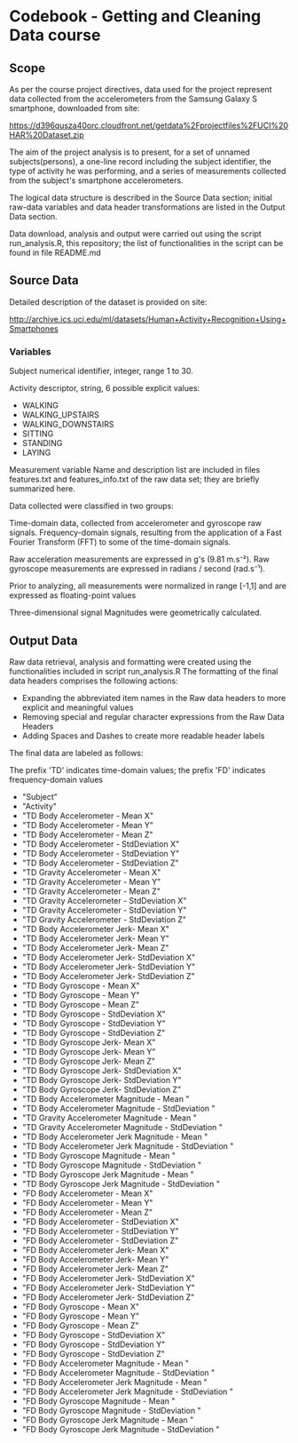 # Codebook - Getting and Cleaning Data course

## Scope

As per the course project directives, data used for the project represent data collected from the accelerometers from the Samsung Galaxy S smartphone, downloaded from site:

https://d396qusza40orc.cloudfront.net/getdata%2Fprojectfiles%2FUCI%20HAR%20Dataset.zip


The aim of the project analysis is to present, for a set of unnamed subjects(persons), a one-line record including the subject identifier, the type of activity he was performing, and a series of measurements collected from the subject's smartphone accelerometers.

The logical data structure is described in the Source Data section; initial raw-data variables and data header transformations are listed in the Output Data section.

Data download, analysis and output were carried out using the script run_analysis.R, this repository; the list of functionalities in the script can be found in file README.md

## Source Data

Detailed description of the dataset is provided on site:

http://archive.ics.uci.edu/ml/datasets/Human+Activity+Recognition+Using+Smartphones


### Variables

Subject numerical identifier, integer, range 1 to 30.

Activity descriptor, string, 6 possible explicit values:

 - WALKING
 - WALKING_UPSTAIRS
 - WALKING_DOWNSTAIRS
 - SITTING
 - STANDING
 - LAYING

Measurement variable Name and description list are included in files features.txt and features_info.txt of the raw data set; they are briefly summarized here.

Data collected were classified in two groups:

  Time-domain data, collected from accelerometer and gyroscope raw signals.
  Frequency-domain signals, resulting from the application of a Fast Fourier Transform (FFT) to some of the time-domain signals.
 
Raw acceleration measurements are expressed in g's (9.81 m.s⁻²).
Raw gyroscope measurements are expressed in radians / second (rad.s⁻¹).

Prior to analyzing, all measurements were normalized in range [-1,1] and are expressed as floating-point values

Three-dimensional signal Magnitudes were geometrically calculated.

## Output Data

Raw data retrieval, analysis and formatting were created using the functionalities included in script run_analysis.R
The formatting of the final data headers comprises the following actions:

- Expanding the abbreviated item names in the Raw data headers to more explicit and meaningful values
- Removing special and regular character expressions from the Raw Data Headers
- Adding Spaces and Dashes to create more readable header labels

The final data are labeled as follows:

The prefix 'TD' indicates time-domain values; the prefix 'FD' indicates frequency-domain values

 - "Subject"
 - "Activity"
 - "TD Body Accelerometer - Mean X"                        
 - "TD Body Accelerometer - Mean Y"                       
 - "TD Body Accelerometer - Mean Z"                        
 - "TD Body Accelerometer - StdDeviation X"               
 - "TD Body Accelerometer - StdDeviation Y"
 - "TD Body Accelerometer - StdDeviation Z"
 - "TD Gravity Accelerometer - Mean X"
 - "TD Gravity Accelerometer - Mean Y"
 - "TD Gravity Accelerometer - Mean Z"
 - "TD Gravity Accelerometer - StdDeviation X"            
 - "TD Gravity Accelerometer - StdDeviation Y"
 - "TD Gravity Accelerometer - StdDeviation Z"
 - "TD Body Accelerometer Jerk- Mean X"
 - "TD Body Accelerometer Jerk- Mean Y"
 - "TD Body Accelerometer Jerk- Mean Z"
 - "TD Body Accelerometer Jerk- StdDeviation X"
 - "TD Body Accelerometer Jerk- StdDeviation Y"
 - "TD Body Accelerometer Jerk- StdDeviation Z"
 - "TD Body Gyroscope - Mean X"
 - "TD Body Gyroscope - Mean Y"
 - "TD Body Gyroscope - Mean Z"
 - "TD Body Gyroscope - StdDeviation X"                   
 - "TD Body Gyroscope - StdDeviation Y"
 - "TD Body Gyroscope - StdDeviation Z"                   
 - "TD Body Gyroscope Jerk- Mean X"
 - "TD Body Gyroscope Jerk- Mean Y"                       
 - "TD Body Gyroscope Jerk- Mean Z"
 - "TD Body Gyroscope Jerk- StdDeviation X"               
 - "TD Body Gyroscope Jerk- StdDeviation Y"
 - "TD Body Gyroscope Jerk- StdDeviation Z"               
 - "TD Body Accelerometer  Magnitude - Mean "
 - "TD Body Accelerometer  Magnitude - StdDeviation "     
 - "TD Gravity Accelerometer  Magnitude - Mean "
 - "TD Gravity Accelerometer  Magnitude - StdDeviation "  
 - "TD Body Accelerometer Jerk Magnitude - Mean "
 - "TD Body Accelerometer Jerk Magnitude - StdDeviation " 
 - "TD Body Gyroscope  Magnitude - Mean "
 - "TD Body Gyroscope  Magnitude - StdDeviation "         
 - "TD Body Gyroscope Jerk Magnitude - Mean "              
 - "TD Body Gyroscope Jerk Magnitude - StdDeviation "     
 - "FD Body Accelerometer - Mean X"
 - "FD Body Accelerometer - Mean Y"                       
 - "FD Body Accelerometer - Mean Z"
 - "FD Body Accelerometer - StdDeviation X"               
 - "FD Body Accelerometer - StdDeviation Y"
 - "FD Body Accelerometer - StdDeviation Z"               
 - "FD Body Accelerometer Jerk- Mean X"
 - "FD Body Accelerometer Jerk- Mean Y"                   
 - "FD Body Accelerometer Jerk- Mean Z"
 - "FD Body Accelerometer Jerk- StdDeviation X"           
 - "FD Body Accelerometer Jerk- StdDeviation Y"
 - "FD Body Accelerometer Jerk- StdDeviation Z"           
 - "FD Body Gyroscope - Mean X"
 - "FD Body Gyroscope - Mean Y"                           
 - "FD Body Gyroscope - Mean Z"
 - "FD Body Gyroscope - StdDeviation X"                   
 - "FD Body Gyroscope - StdDeviation Y"
 - "FD Body Gyroscope - StdDeviation Z"                   
 - "FD Body Accelerometer  Magnitude - Mean "
 - "FD Body Accelerometer  Magnitude - StdDeviation "     
 - "FD Body  Accelerometer Jerk Magnitude - Mean "
 - "FD Body  Accelerometer Jerk Magnitude - StdDeviation "
 - "FD Body  Gyroscope  Magnitude - Mean "
 - "FD Body  Gyroscope  Magnitude - StdDeviation "        
 - "FD Body  Gyroscope Jerk Magnitude - Mean "
 - "FD Body  Gyroscope Jerk Magnitude - StdDeviation "    
                                       
> 
